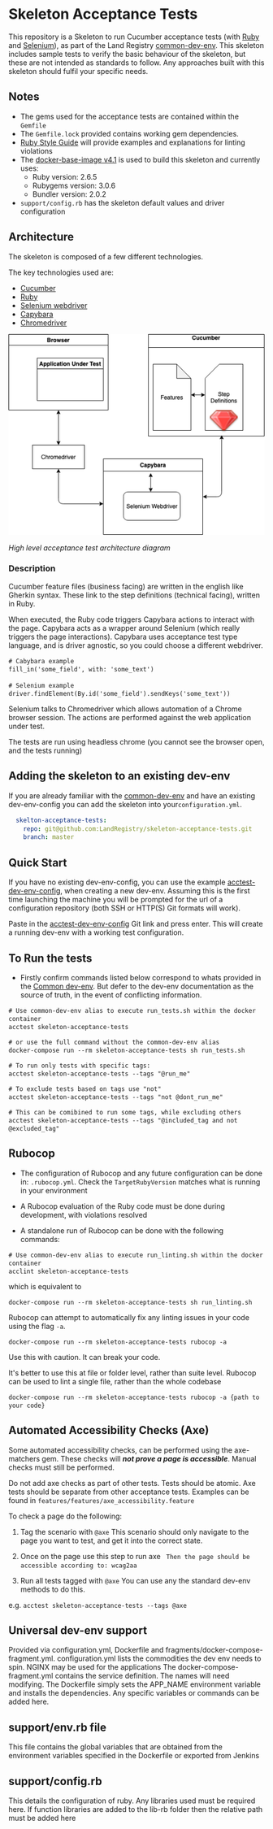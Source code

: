 # Skeleton Acceptance Tests

This repository is a Skeleton to run Cucumber acceptance tests (with [Ruby][1] and [Selenium][2]), as part of the Land Registry [common-dev-env][3].
This skeleton includes sample tests to verify the basic behaviour of the skeleton, but these are not intended as standards to follow.
Any approaches built with this skeleton should fulfil your specific needs.

## Notes

* The gems used for the acceptance tests are contained within the `Gemfile`
* The `Gemfile.lock` provided contains working gem dependencies.
* [Ruby Style Guide][4] will provide examples and explanations for linting violations
* The [docker-base-image v4.1][5] is used to build this skeleton and currently uses:
    * Ruby version: 2.6.5
    * Rubygems version: 3.0.6
    * Bundler version: 2.0.2
* `support/config.rb` has the skeleton default values and driver configuration

## Architecture
The skeleton is composed of a few different technologies.

The key technologies used are:

* [Cucumber][8]
* [Ruby][1]
* [Selenium webdriver][2]
* [Capybara][6]
* [Chromedriver][7]


![Acceptance test flow](skeleton_architecture.png)


*High level acceptance test architecture diagram*

### Description

Cucumber feature files (business facing) are written in the english like Gherkin syntax.
These link to the step definitions (technical facing), written in Ruby.


When executed, the Ruby code triggers Capybara actions to interact with the page.
Capybara acts as a wrapper around Selenium (which really triggers the page interactions).
Capybara uses acceptance test type language, and is driver agnostic, so you could choose a different webdriver.

    # Cabybara example
    fill_in('some_field', with: 'some_text')

    # Selenium example
    driver.findElement(By.id('some_field').sendKeys('some_text'))


Selenium talks to Chromedriver which allows automation of a Chrome browser session.
The actions are performed against the web application under test.

The tests are run using headless chrome (you cannot see the browser open, and the tests running)


## Adding the skeleton to an existing dev-env
If you are already familiar with the [common-dev-env][3] and have an existing dev-env-config 
you can add the skeleton into your`configuration.yml`.

```yaml
  skelton-acceptance-tests:
    repo: git@github.com:LandRegistry/skeleton-acceptance-tests.git
    branch: master
```

## Quick Start
If you have no existing dev-env-config, you can use the example [acctest-dev-env-config][9], when creating a new dev-env.
Assuming this is the first time launching the machine you will be prompted for the url of a configuration repository 
(both SSH or HTTP(S) Git formats will work).

Paste in the [acctest-dev-env-config][9] Git link and press enter.
This will create a running dev-env with a working test configuration.

## To Run the tests
* Firstly confirm commands listed below correspond to whats provided in the
[Common dev-env][3].
But defer to the dev-env documentation as the source of truth, in the event of conflicting information.


```shell
# Use common-dev-env alias to execute run_tests.sh within the docker container
acctest skeleton-acceptance-tests
```

```shell
# or use the full command without the common-dev-env alias
docker-compose run --rm skeleton-acceptance-tests sh run_tests.sh
```

 ```shell
# To run only tests with specific tags:
acctest skeleton-acceptance-tests --tags "@run_me"
```
 ```shell
# To exclude tests based on tags use "not"
acctest skeleton-acceptance-tests --tags "not @dont_run_me"
```

```shell
# This can be comibined to run some tags, while excluding others
acctest skeleton-acceptance-tests --tags "@included_tag and not @excluded_tag"
```

## Rubocop
* The configuration of Rubocop and any future configuration can be done in:
  `.rubocop.yml`. Check the `TargetRubyVersion` matches what is running in your environment  
  
* A Rubocop evaluation of the Ruby code must be done during development, with violations resolved
  
* A standalone run of Rubocop can be done with the following commands:

```shell
# Use common-dev-env alias to execute run_linting.sh within the docker container
acclint skeleton-acceptance-tests
```
which is equivalent to

```shell
docker-compose run --rm skeleton-acceptance-tests sh run_linting.sh
```

Rubocop can attempt to automatically fix any linting issues in your code using the flag `-a`.
```shell
docker-compose run --rm skeleton-acceptance-tests rubocop -a
```
Use this with caution. It can break your code.

It's better to use this at file or folder level, rather than suite level.
Rubocop can be used to lint a single file, rather than the whole codebase

```shell
docker-compose run --rm skeleton-acceptance-tests rubocop -a {path to your code}
```

## Automated Accessibility Checks (Axe)

Some automated accessibility checks, can be performed using the axe-matchers gem.
These checks will ***not prove a page is accessible***. Manual checks must still be performed.

Do not add axe checks as part of other tests. Tests should be atomic.
Axe tests should be separate from other acceptance tests. 
Examples can be found in `features/features/axe_accessibility.feature`

To check a page do the following:

1. Tag the scenario with `@axe`
This scenario should only navigate to the page you want to test, and get it into the correct state.

2. Once on the page use this step to run axe
` Then the page should be accessible according to: wcag2aa`

3. Run all tests tagged with `@axe`
You can use any the standard dev-env methods to do this.

e.g. `acctest skeleton-acceptance-tests --tags @axe`


## Universal dev-env support

Provided via configuration.yml, Dockerfile and fragments/docker-compose-fragment.yml.
configuration.yml lists the commodities the dev env needs to spin. NGINX may be used for the applications
The docker-compose-fragment.yml contains the service definition. The names will need modifying.
The Dockerfile simply sets the APP_NAME environment variable and installs the dependencies. Any specific variables or commands can be added here.

## support/env.rb file

This file contains the global variables that are obtained from the environment variables specified in the Dockerfile or exported from Jenkins

## support/config.rb

This details the configuration of ruby. Any libraries used must be required here. If function libraries are added to the lib-rb folder then the relative path must be added here

[1]: https://www.ruby-lang.org/en
[2]: https://www.seleniumhq.org/projects/webdriver/
[3]: https://github.com/LandRegistry/common-dev-env
[4]: https://github.com/rubocop-hq/ruby-style-guide
[5]: https://github.com/LandRegistry/docker-base-images/blob/master/dev_base_ruby/4.1/Dockerfile
[6]: https://github.com/teamcapybara/capybara
[7]: http://chromedriver.chromium.org/
[8]: https://cucumber.io/docs
[9]: https://github.com/aaronFlynn/acctest-dev-env-config

